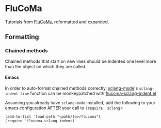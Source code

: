 # FluCoMa

Tutorials from [FluCoMa](https://www.flucoma.org/), reformatted and expanded.

## Formatting

### Chained methods

Chained methods that start on new lines should be indented one level more than
the object on which they are called.

#### Emacs

In order to auto-format chained methods correctly, [sclang-mode](https://github.com/supercollider/scel "sclang-mode")'s
`sclang-indent-line` function can be monkeypatched with [flucoma-sclang-indent.el](flucoma-sclang-indent.el "flucoma-sclang-indent.el")

Assuming you already have `sclang-mode` installed, add the following to your
emacs configuration AFTER your call to `(require 'sclang)`:

```emacs-lisp
(add-to-list 'load-path "<path/to>/flucoma")
(require 'flucoma-sclang-indent)
```
